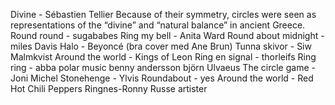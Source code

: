 Divine - Sébastien Tellier Because of their symmetry, circles were seen as representations of the “divine” and “natural balance” in ancient Greece.
Round round - sugababes 
Ring my bell - Anita Ward
Round about midnight - miles Davis 
Halo - Beyoncé (bra cover med Ane Brun)
Tunna skivor - Siw Malmkvist
Around the world - Kings of Leon
Ring en signal - thorleifs
Ring ring - abba polar music benny andersson björn Ulvaeus
The circle game - Joni Michel
Stonehenge - Ylvis
Roundabout - yes
Around the world - Red Hot Chili Peppers
Ringnes-Ronny Russe artister
